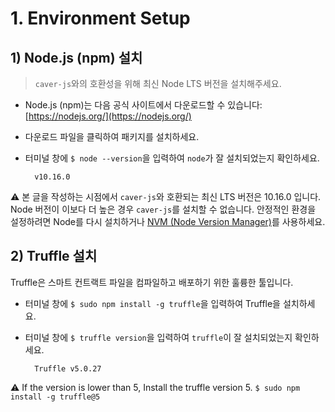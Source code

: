 # 1. Environment Setup

## 1) Node.js (npm) 설치

> `caver-js`와의 호환성을 위해 최신 Node LTS 버전을 설치해주세요.

* Node.js \(npm\)는 다음 공식 사이트에서 다운로드할 수 있습니다: [https://nodejs.org/](https://nodejs.org/)
* 다운로드 파일을 클릭하여 패키지를 설치하세요.
* 터미널 창에 `$ node --version`을 입력하여 `node`가 잘 설치되었는지 확인하세요.

  ```text
    v10.16.0
  ```

⚠ 본 글을 작성하는 시점에서 `caver-js`와 호환되는 최신 LTS 버전은 10.16.0 입니다. Node 버전이 이보다 더 높은 경우 `caver-js`를 설치할 수 없습니다. 안정적인 환경을 설정하려면 Node를 다시 설치하거나 [NVM (Node Version Manager)](https://github.com/nvm-sh/nvm)를 사용하세요.

## 2\) Truffle 설치

Truffle은 스마트 컨트랙트 파일을 컴파일하고 배포하기 위한 훌륭한 툴입니다.

* 터미널 창에 `$ sudo npm install -g truffle`을 입력하여 Truffle을 설치하세요.
* 터미널 창에 `$ truffle version`을 입력하여 `truffle`이 잘 설치되었는지 확인하세요.

  ```text
    Truffle v5.0.27
  ```

⚠ If the version is lower than 5, Install the truffle version 5. `$ sudo npm install -g truffle@5`

